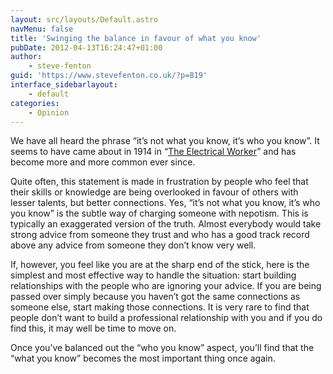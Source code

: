 ```yaml
---
layout: src/layouts/Default.astro
navMenu: false
title: 'Swinging the balance in favour of what you know'
pubDate: 2012-04-13T16:24:47+01:00
author:
    - steve-fenton
guid: 'https://www.stevefenton.co.uk/?p=819'
interface_sidebarlayout:
    - default
categories:
    - Opinion
---
```


We have all heard the phrase “it’s not what you know, it’s who you know”. It seems to have came about in 1914 in “[The Electrical Worker](https://books.google.co.uk/books?id=SrQuAQAAIAAJ&hl=en)” and has become more and more common ever since.

Quite often, this statement is made in frustration by people who feel that their skills or knowledge are being overlooked in favour of others with lesser talents, but better connections. Yes, “it’s not what you know, it’s who you know” is the subtle way of charging someone with nepotism. This is typically an exaggerated version of the truth. Almost everybody would take strong advice from someone they trust and who has a good track record above any advice from someone they don’t know very well.

If, however, you feel like you are at the sharp end of the stick, here is the simplest and most effective way to handle the situation: start building relationships with the people who are ignoring your advice. If you are being passed over simply because you haven’t got the same connections as someone else, start making those connections. It is very rare to find that people don’t want to build a professional relationship with you and if you do find this, it may well be time to move on.

Once you’ve balanced out the “who you know” aspect, you’ll find that the “what you know” becomes the most important thing once again.